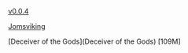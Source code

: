 [v0.0.4](https://github.com/littleflute/Amon-Amarth/edit/master/README.md)

[Jomsviking](Jomsviking)

[Deceiver of the Gods](Deceiver of the Gods) [109M]
